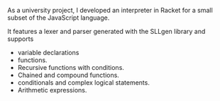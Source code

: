 As a university project, I developed an interpreter in Racket for a small subset of the JavaScript language. 

It features a lexer and parser generated with the SLLgen library and supports 

 - variable declarations
 - functions.
 - Recursive functions with conditions.
 - Chained and compound functions.
 - conditionals and complex logical statements.
 - Arithmetic expressions.
